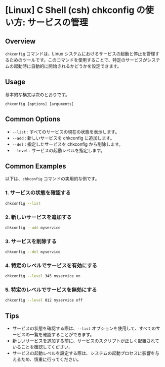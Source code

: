 # [Linux] C Shell (csh) chkconfig の使い方: サービスの管理

## Overview
`chkconfig` コマンドは、Linux システムにおけるサービスの起動と停止を管理するためのツールです。このコマンドを使用することで、特定のサービスがシステムの起動時に自動的に開始されるかどうかを設定できます。

## Usage
基本的な構文は次のとおりです。

```
chkconfig [options] [arguments]
```

## Common Options
- `--list` : すべてのサービスの現在の状態を表示します。
- `--add` : 新しいサービスを chkconfig に追加します。
- `--del` : 指定したサービスを chkconfig から削除します。
- `--level` : サービスの起動レベルを指定します。

## Common Examples
以下は、`chkconfig` コマンドの実用的な例です。

### 1. サービスの状態を確認する
```bash
chkconfig --list
```

### 2. 新しいサービスを追加する
```bash
chkconfig --add myservice
```

### 3. サービスを削除する
```bash
chkconfig --del myservice
```

### 4. 特定のレベルでサービスを有効にする
```bash
chkconfig --level 345 myservice on
```

### 5. 特定のレベルでサービスを無効にする
```bash
chkconfig --level 012 myservice off
```

## Tips
- サービスの状態を確認する際は、`--list` オプションを使用して、すべてのサービスの一覧を確認することができます。
- 新しいサービスを追加する前に、サービスのスクリプトが正しく配置されていることを確認してください。
- サービスの起動レベルを設定する際は、システムの起動プロセスに影響を与えるため、慎重に行ってください。
